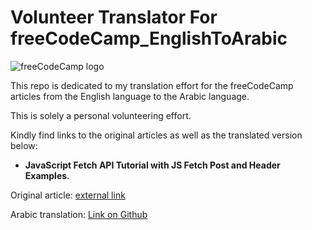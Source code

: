 # Volunteer Translator For freeCodeCamp_EnglishToArabic

![freeCodeCamp logo](https://design-style-guide.freecodecamp.org/downloads/fcc_secondary_large.png)



This repo is dedicated to my translation effort for the freeCodeCamp articles from the English language to the Arabic language.

This is solely a personal volunteering effort.

Kindly find links to the original articles as well as the translated version below:

- **JavaScript Fetch API Tutorial with JS Fetch Post and Header Examples.**

Original article: [external link](https://www.freecodecamp.org/news/javascript-fetch-api-tutorial-with-js-fetch-post-and-header-examples/)

Arabic translation: [Link on Github](https://github.com/AhmedEFRMElwazery/VolunteerTranslatorForfreeCodeCamp_EnglishToArabic/blob/main/articles/JavaScript%20Fetch%20API%20Tutorial%20with%20JS%20Fetch%20Post%20and%20Header%20Examples.md)